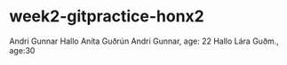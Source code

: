 # week2-gitpractice-honx2
Andri Gunnar
Hallo
Aníta Guðrún
Andri Gunnar, age: 22
Hallo
Lára Guðm., age:30
